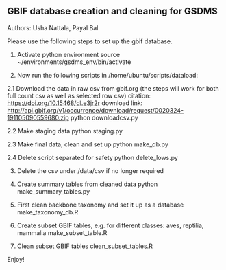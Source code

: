 ## GBIF database creation and cleaning for GSDMS
Authors: Usha Nattala, Payal Bal

Please use the following steps to set up the gbif database.

1. Activate python environment
    source ~/environments/gsdms_env/bin/activate

2. Now run the following scripts in /home/ubuntu/scripts/dataload:

  2.1 Download the data in raw csv from gbif.org (the steps will work for both full count csv as well as selected row csv)
  citation: https://doi.org/10.15468/dl.e3jr2r
  download link: http://api.gbif.org/v1/occurrence/download/request/0020324-191105090559680.zip
     python downloadcsv.py

  2.2 Make staging data
     python staging.py

  2.3 Make final data, clean and set up
     python make_db.py

  2.4 Delete script separated for safety
     python delete_lows.py

3. Delete the csv under /data/csv if no longer required

4. Create summary tables from cleaned data
    python make_summary_tables.py

5. First clean backbone taxonomy and set it up as a database
    make_taxonomy_db.R

6. Create subset GBIF tables, e.g. for different classes: aves, reptilia, mammalia
    make_subset_table.R

7. Clean subset GBIF tables
    clean_subset_tables.R

Enjoy!



